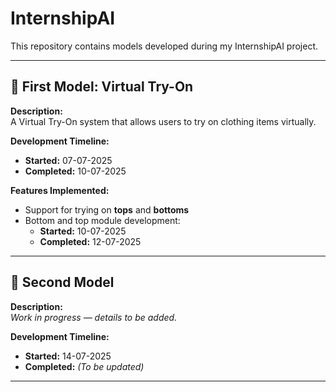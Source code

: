 # InternshipAI

This repository contains models developed during my InternshipAI project.

---

## 📌 First Model: Virtual Try-On

**Description:**  
A Virtual Try-On system that allows users to try on clothing items virtually.

**Development Timeline:**  
- **Started:** 07-07-2025  
- **Completed:** 10-07-2025

**Features Implemented:**  
- Support for trying on **tops** and **bottoms**
- Bottom and top module development:  
  - **Started:** 10-07-2025  
  - **Completed:** 12-07-2025

---

## 📌 Second Model

**Description:**  
_Work in progress — details to be added._

**Development Timeline:**  
- **Started:** 14-07-2025  
- **Completed:** _(To be updated)_

---
